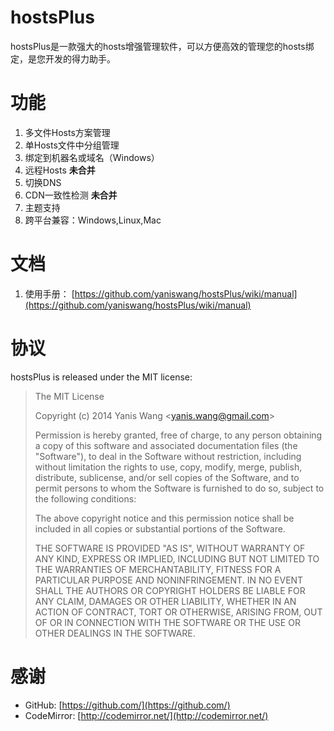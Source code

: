 hostsPlus
================

hostsPlus是一款强大的hosts增强管理软件，可以方便高效的管理您的hosts绑定，是您开发的得力助手。


功能
================

1. 多文件Hosts方案管理
2. 单Hosts文件中分组管理
3. 绑定到机器名或域名（Windows）
4. 远程Hosts **未合并**
5. 切换DNS
6. CDN一致性检测 **未合并**
7. 主题支持
8. 跨平台兼容：Windows,Linux,Mac

文档
================

1. 使用手册： [https://github.com/yaniswang/hostsPlus/wiki/manual](https://github.com/yaniswang/hostsPlus/wiki/manual)

协议
================

hostsPlus is released under the MIT license:

> The MIT License
> 
> Copyright (c) 2014 Yanis Wang \<yanis.wang@gmail.com\>
> 
> Permission is hereby granted, free of charge, to any person obtaining a copy
> of this software and associated documentation files (the "Software"), to deal
> in the Software without restriction, including without limitation the rights
> to use, copy, modify, merge, publish, distribute, sublicense, and/or sell
> copies of the Software, and to permit persons to whom the Software is
> furnished to do so, subject to the following conditions:
> 
> The above copyright notice and this permission notice shall be included in
> all copies or substantial portions of the Software.
> 
> THE SOFTWARE IS PROVIDED "AS IS", WITHOUT WARRANTY OF ANY KIND, EXPRESS OR
> IMPLIED, INCLUDING BUT NOT LIMITED TO THE WARRANTIES OF MERCHANTABILITY,
> FITNESS FOR A PARTICULAR PURPOSE AND NONINFRINGEMENT. IN NO EVENT SHALL THE
> AUTHORS OR COPYRIGHT HOLDERS BE LIABLE FOR ANY CLAIM, DAMAGES OR OTHER
> LIABILITY, WHETHER IN AN ACTION OF CONTRACT, TORT OR OTHERWISE, ARISING FROM,
> OUT OF OR IN CONNECTION WITH THE SOFTWARE OR THE USE OR OTHER DEALINGS IN
> THE SOFTWARE.

感谢
================

* GitHub: [https://github.com/](https://github.com/)
* CodeMirror: [http://codemirror.net/](http://codemirror.net/)